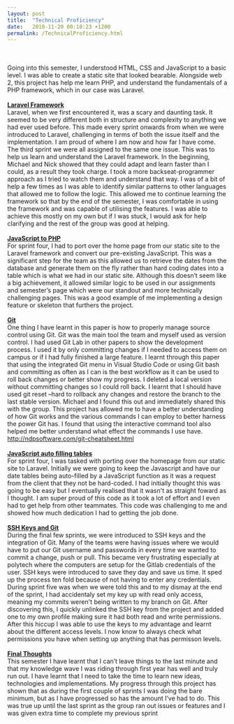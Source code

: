 ```yaml
---
layout: post
title:  "Technical Proficiency"
date:   2018-11-20 00:18:23 +1200
permalink: /TechnicalProficiency.html
---
```

<br/><br/>
Going into this semester, I understood HTML, CSS and JavaScript to a basic level. I was able to create a static site that looked bearable. Alongside web 2, this project has help me learn PHP, and understand the fundamentals of a PHP framework, which in our case was Laravel. 
<br/><br/><b><u>Laravel Framework</u></b><br/>
Laravel, when we first encountered it, was a scary and daunting task. It seemed to be very different both in structure and complexity to anything we had ever used before. This made every sprint onwards from when we were introduced to Laravel, challenging in terms of both the issue itself and the implementation. I am proud of where I am now and how far I have come. The third sprint we were all assigned to the same one issue. This was to help us learn and understand the Laravel framework. In the beginning, Michael and Nick showed that they could adapt and learn faster than I could, as a result they took charge. I took a more backseat-programmer approach as I tried to watch them and understand that way. I was of a bit of help a few times as I was able to identify similar patterns to other languages that allowed me to follow the logic. This allowed me to continue learning the framework so that by the end of the semester, I was comfortable in using the framework and was capable of utilising the features. I was able to achieve this mostly on my own but if I was stuck, I would ask for help clarifying and the rest of the group was good at helping. 
<br/><br/><b><u>JavaScript to PHP</u></b><br/>
For sprint four, I had to port over the home page from our static site to the Laravel framework and convert our pre-existing JavaScript. This was a significant step for the team as this allowed us to retrieve the dates from the database and generate them on the fly rather than hard coding dates into a table which is what we had in our static site. Although this doesn’t seem like a big achievement, it allowed similar logic to be used in our assignments and semester’s page which were our standout and more technically challenging pages. This was a good example of me implementing a design feature or skeleton that furthers the project.
<br/><br/><b><u>Git</u></b><br/>
One thing I have learnt in this paper is how to properly manage source control using Git. Git was the main tool the team and myself used as version control. I had used Git Lab in other papers to show the development process. I used it by only committing changes if I needed to access them on campus or if I had fully finished a large feature. I learnt through this paper that using the integrated Git menu in Visual Studio Code or using Git bash and committing as often as I can is the best workflow as it can be used to roll back changes or better show my progress. I deleted a local version without committing changes so I could roll back. I learnt that I should have used git reset –hard to rollback any changes and restore the branch to the last stable version. Michael and I found this out and immediately shared this with the group. This project has allowed me to have a better understanding of how Git works and the various commands I can employ to better harness the power Git has. I found that using the interactive command tool also helped me better understand what effect the commands I use have. http://ndpsoftware.com/git-cheatsheet.html
<br/><br/><b><u>JavaScript auto filling tables</u></b><br/>
For sprint four, I was tasked with porting over the homepage from our static site to Laravel. Initially we were going to keep the Javascript and have our date tables being auto-filled by a JavaScript function as it was a request from the client that they not be hard-coded. I had initially thought this was going to be easy but I eventually realised that it wasn't as straight foward as I thought. I am super proud of this code as it took a lot of effort and I even had to get help from other teammates. This code was challenging to me and showed how much dedication I had to getting the job done.
<br/><br/><b><u>SSH Keys and Git</u></b><br/>
During the final few sprints, we were introduced to SSH keys and the integration of Git. Many of the teams were having issues where we would have to put our Git username and passwords in every time we wanted to commit a change, push or pull. This became very frustrating especially at polytech where the computers are setup for the Gitlab credentials of the user. SSH keys were introduced to save they day and save us time. It sped up the process ten fold because of not having to enter any credentials. During sprint five was when we were told this and to my dismay at the end of the sprint, I had accidentaly set my key up with read only access, meaning my commits weren't being written to my branch on Git. After discovering this, I quickly unlinked the SSH key from the project and added one to my own profile making sure it had both read and write permissions. After this hiccup I was able to use the keys to my advantage and learnt about the different access levels. I now know to always check what permissions you have when setting up anything that has permisson levels. 
<br/><br/><b><u>Final Thoughts</u></b><br/>
This semester I have learnt that I can’t leave things to the last minute and that my knowledge wave I was riding through first year has well and truly run out. I have learnt that I need to take the time to learn new ideas, technologies and implementations. My progress through this project has shown that as during the first couple of sprints I was doing the bare minimum, but as I have progressed so  has the amount I’ve had to do. This was true up until the last sprint as the group ran out issues or features and I was given extra time to complete my previous sprint
